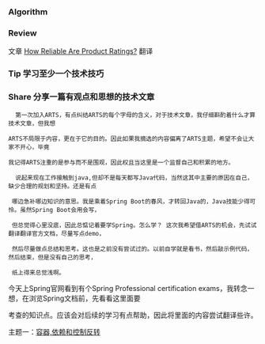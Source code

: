 ### Algorithm



### Review
  文章 [How Reliable Are Product Ratings?](https://onezero.medium.com/how-reliable-are-product-ratings-2fed46b76805)
  翻译 
### Tip 学习至少一个技术技巧

### Share 分享一篇有观点和思想的技术文章

      第一次加入ARTS，有点纠结ARTS的每个字母的含义，对于技术文章，我仔细斟酌着什么才算技术文章，但我想
    
    ARTS不局限于内容，更在于它的目的。因此如果我摘选的内容偏离了ARTS主题，希望不会让大家不开心，毕竟
    
    我记得ARTS注重的是参与而不是围观，因此权且当这里是一个监督自己和积累的地方。
    
      说起来现在工作接触到java,但却不是每天都写Java代码，当然这其中主要的原因在自己，缺少合理的规划和坚持。还是有点
      
     哪边急补哪边知识的意思。我是乘着Spring Boot的春风，才转回Java的，Java技能少得可怜。虽然Spring Boot会用会写，
     
     但总觉得心里没底，因此总惦记着要学Spring。怎么学？ 这次我希望借ARTS的机会，先试试翻译翻译官方文档，尽量写点demo，
      
     然后尽量做点总结和思考。这也是之前没有尝试过的。以前自学就是看书，然后敲示例代码，然后结束，但是没有自己的思考，
      
     纸上得来总觉浅啊。
     
   今天上Spring官网看到有个Spring Professional certification exams，我转念一想，在浏览Spring文档前，先看看这里面要
       
 考查的知识点。应该会对后续的学习有点帮助，因此将里面的内容尝试翻译些许。
 
 主题一：[容器,依赖和控制反转](springtheme1questions.md)
     
 
        
        
      
      
